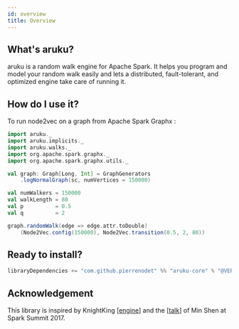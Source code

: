 ```yaml
---
id: overview
title: Overview
---
```


## What's aruku?

aruku is a random walk engine for Apache Spark. It helps you program and model your random walk easily and lets a distributed, fault-tolerant, and optimized engine take care of running it. 

## How do I use it?

To run node2vec on a graph from Apache Spark Graphx :

```scala
import aruku._
import aruku.implicits._
import aruku.walks._
import org.apache.spark.graphx._
import org.apache.spark.graphx.utils._

val graph: Graph[Long, Int] = GraphGenerators
    .logNormalGraph(sc, numVertices = 150000)

val numWalkers = 150000
val walkLength = 80
val p          = 0.5
val q          = 2

graph.randomWalk(edge => edge.attr.toDouble)
    (Node2Vec.config(150000), Node2Vec.transition(0.5, 2, 80))
```

## Ready to install?

```scala
libraryDependencies += "com.github.pierrenodet" %% "aruku-core" % "@VERSION@"
```

## Acknowledgement

This library is inspired by KnightKing [[engine](https://github.com/KnightKingWalk/KnightKing)] and the [[talk](https://www.youtube.com/watch?v=lyVZNZZUdOk&t=1473s)] of Min Shen at Spark Summit 2017.